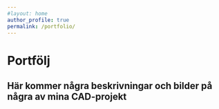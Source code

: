 ```yaml
---
#layout: home
author_profile: true
permalink: /portfolio/
---
```

# Portfölj

## Här kommer några beskrivningar och bilder på några av mina CAD-projekt 